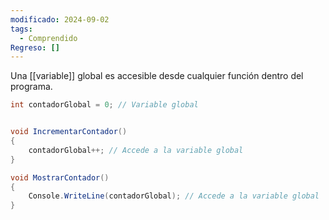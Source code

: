 ```yaml
---
modificado: 2024-09-02
tags:
  - Comprendido
Regreso: []
---
```

Una [[variable]] global es accesible desde cualquier función dentro del programa.

``` c#
int contadorGlobal = 0; // Variable global 


void IncrementarContador() 
{ 
	contadorGlobal++; // Accede a la variable global 
} 

void MostrarContador() 
{
	Console.WriteLine(contadorGlobal); // Accede a la variable global 
}
```